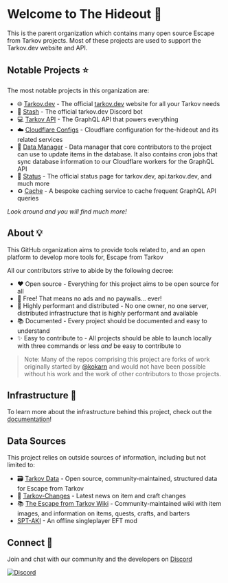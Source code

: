 # Welcome to The Hideout 👋

This is the parent organization which contains many open source Escape from Tarkov projects. Most of these projects are used to support the Tarkov.dev website and API.

## Notable Projects ⭐

The most notable projects in this organization are:

- 🌐 [Tarkov.dev](https://github.com/the-hideout/tarkov-dev) - The official [tarkov.dev](https://tarkov.dev/) website for all your Tarkov needs
- 🤖 [Stash](https://github.com/the-hideout/stash) - The official tarkov.dev Discord bot
- 💻 [Tarkov API](https://github.com/the-hideout/tarkov-api) - The GraphQL API that powers everything
- ☁️ [Cloudflare Configs](https://github.com/the-hideout/cloudflare) - Cloudflare configuration for the-hideout and its related services
- 🔄 [Data Manager](https://github.com/the-hideout/tarkov-data-manager) - Data manager that core contributors to the project can use to update items in the database. It also contains cron jobs that sync database information to our Cloudflare workers for the GraphQL API
- 💚 [Status](https://github.com/the-hideout/status) - The official status page for tarkov.dev, api.tarkov.dev, and much more
- ♻ [Cache](https://github.com/the-hideout/cache) - A bespoke caching service to cache frequent GraphQL API queries

*Look around and you will find much more!*

## About 💡

This GitHub organization aims to provide tools related to, and an open platform to develop more tools for, Escape from Tarkov

All our contributors strive to abide by the following decree:

- ❤️ Open source - Everything for this project aims to be open source for all
- 💸 Free! That means no ads and no paywalls... ever!
- 🚀 Highly performant and distributed - No one owner, no one server, distributed infrastructure that is highly performant and available
- 📚 Documented - Every project should be documented and easy to understand
- ✨ Easy to contribute to - All projects should be able to launch locally with three commands or less *and* be easy to contribute to

> Note: Many of the repos comprising this project are forks of work originally started by [@kokarn](https://github.com/kokarn) and would not have been possible without his work and the work of other contributors to those projects.

## Infrastructure 🧱

To learn more about the infrastructure behind this project, check out the [documentation](https://github.com/the-hideout/.github/blob/main/profile/docs/infrastructure.md)!

## Data Sources

This project relies on outside sources of information, including but not limited to:

- 🗃️ [Tarkov Data](https://github.com/TarkovTracker/tarkovdata/) - Open source, community-maintained, structured data for Escape from Tarkov
- 🔄 [Tarkov-Changes](https://tarkov-changes.com/) - Latest news on item and craft changes
- 📚 [The Escape from Tarkov Wiki](https://escapefromtarkov.fandom.com/wiki/Escape_from_Tarkov_Wiki) - Community-maintained wiki with item images, and information on items, quests, crafts, and barters
- [SPT-AKI](https://www.sp-tarkov.com) - An offline singleplayer EFT mod

## Connect 💬

Join and chat with our community and the developers on [Discord](https://discord.gg/XPAsKGHSzH)

[![Discord](https://img.shields.io/discord/956236955815907388?color=7388DA&label=Discord)](https://discord.gg/XPAsKGHSzH)
